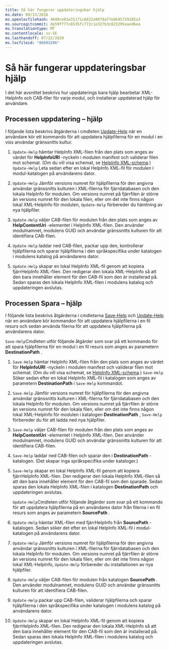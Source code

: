 ```yaml
---
title: Så här fungerar uppdateringsbar hjälp
ms.date: 09/13/2016
ms.openlocfilehash: 4849ce81e31171c6822a9078a77ebb45729185a3
ms.sourcegitcommit: de59ff77c6535fc772c1e327b3c823295eaed6ea
ms.translationtype: MT
ms.contentlocale: sv-SE
ms.lasthandoff: 07/22/2020
ms.locfileid: "86893296"
---
```

# <a name="how-updatable-help-works"></a>Så här fungerar uppdateringsbar hjälp

I det här avsnittet beskrivs hur uppdaterings bara hjälp bearbetar XML-HelpInfo och CAB-filer för varje modul, och installerar uppdaterad hjälp för användare.

## <a name="the-update-help-process"></a>Processen uppdatering – hjälp

I följande lista beskrivs åtgärderna i cmdleten [Update-Help](/powershell/module/Microsoft.PowerShell.Core/Update-Help) när en användare kör ett kommando för att uppdatera hjälpfilerna för en modul i en viss användar gränssnitts kultur.

1. `Update-Help` hämtar HelpInfo XML-filen från den plats som anges av värdet för **HelpInfoURI** -nyckeln i modulen manifest och validerar filen mot schemat. (Om du vill visa schemat, se [HelpInfo XML-schema](./helpinfo-xml-schema.md).) `Update-Help` Leta sedan efter en lokal HelpInfo XML-fil för modulen i modul-katalogen på användarens dator.

1. `Update-Help` Jämför versions numret för hjälpfilerna för den angivna användar gränssnitts kulturen i XML-filerna för fjärrdatabasen och den lokala HelpInfo för modulen. Om versions numret på fjärrfilen är större än versions numret för den lokala filen, eller om det inte finns någon lokal XML-HelpInfo för modulen, `Update-Help` förbereder du hämtning av nya hjälpfiler.

1. `Update-Help` väljer CAB-filen för modulen från den plats som anges av **HelpContentUri** -elementet i HelpInfo XML-filen. Den använder modulnamnet, modulens GUID och användar gränssnitts kulturen för att identifiera CAB-filen.

1. `Update-Help` laddar ned CAB-filen, packar upp den, kontrollerar hjälpfilerna och sparar hjälpfilerna i den språkspecifika under katalogen i modulens katalog på användarens dator.

1. `Update-Help` skapar en lokal HelpInfo XML-fil genom att kopiera fjärrHelpInfo XML-filen. Den redigerar den lokala XML-HelpInfo så att den bara innehåller element för den CAB-fil som den är installerad på.
   Sedan sparas den lokala HelpInfo XML-filen i modulens katalog och uppdateringen avslutas.

## <a name="the-save-help-process"></a>Processen Spara – hjälp

I följande lista beskrivs åtgärderna i cmdletarna [Save-Help](/powershell/module/Microsoft.PowerShell.Core/Save-Help) och [Update-Help](/powershell/module/Microsoft.PowerShell.Core/Update-Help) när en användare kör kommandon för att uppdatera hjälpfilerna i en fil resurs och sedan använda filerna för att uppdatera hjälpfilerna på användarens dator.

`Save-Help`Cmdleten utför följande åtgärder som svar på ett kommando för att spara hjälpfilerna för en modul i en fil resurs som anges av parametern **DestinationPath** .

1. `Save-Help` hämtar HelpInfo XML-filen från den plats som anges av värdet för **HelpInfoURI** -nyckeln i modulen manifest och validerar filen mot schemat. (Om du vill visa schemat, se [HelpInfo XML-schema](./helpinfo-xml-schema.md).) `Save-Help` Söker sedan efter en lokal HelpInfo XML-fil i katalogen som anges av parametern **DestinationPath** i `Save-Help` kommandot.

1. `Save-Help` Jämför versions numret för hjälpfilerna för den angivna användar gränssnitts kulturen i XML-filerna för fjärrdatabasen och den lokala HelpInfo för modulen. Om versions numret på fjärrfilen är större än versions numret för den lokala filen, eller om det inte finns någon lokal XML-HelpInfo för modulen i katalogen **DestinationPath** , `Save-Help` förbereder du för att ladda ned nya hjälpfiler.

1. `Save-Help` väljer CAB-filen för modulen från den plats som anges av **HelpContentUri** -elementet i HelpInfo XML-filen. Den använder modulnamnet, modulens GUID och användar gränssnitts kulturen för att identifiera CAB-filen.

1. `Save-Help` laddar ned CAB-filen och sparar den i **DestinationPath** -katalogen. (Det skapar inga språkspecifika under kataloger.)

1. `Save-Help` skapar en lokal HelpInfo XML-fil genom att kopiera fjärrHelpInfo XML-filen. Den redigerar den lokala HelpInfo XML-filen så att den bara innehåller element för den CAB-fil som den sparade.
   Sedan sparas den lokala HelpInfo XML-filen i katalogen **DestinationPath** och uppdateringen avslutas.

   `Update-Help`Cmdleten utför följande åtgärder som svar på ett kommando för att uppdatera hjälpfilerna på en användares dator från filerna i en fil resurs som anges av parametern **SourcePath** .

1. `Update-Help` hämtar XML-filen med fjärrHelpInfo från **SourcePath** -katalogen. Sedan söker det efter en lokal HelpInfo XML-fil i modul-katalogen på användarens dator.

1. `Update-Help` Jämför versions numret för hjälpfilerna för den angivna användar gränssnitts kulturen i XML-filerna för fjärrdatabasen och den lokala HelpInfo för modulen. Om versions numret på fjärrfilen är större än versions numret för den lokala filen, eller om det inte finns någon lokal XML-HelpInfo, `Update-Help` förbereder du installationen av nya hjälpfiler.

1. `Update-Help` väljer CAB-filen för modulen från katalogen **SourcePath** . Den använder modulnamnet, modulens GUID och användar gränssnitts kulturen för att identifiera CAB-filen.

1. `Update-Help` packar upp CAB-filen, validerar hjälpfilerna och sparar hjälpfilerna i den språkspecifika under katalogen i modulens katalog på användarens dator.

1. `Update-Help` skapar en lokal HelpInfo XML-fil genom att kopiera fjärrHelpInfo XML-filen. Den redigerar den lokala XML-HelpInfo så att den bara innehåller element för den CAB-fil som den är installerad på.
   Sedan sparas den lokala HelpInfo XML-filen i modulens katalog och uppdateringen avslutas.
